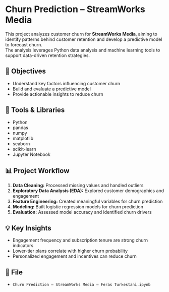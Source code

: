 # Churn Prediction – StreamWorks Media

This project analyzes customer churn for **StreamWorks Media**, aiming to identify patterns behind customer retention and develop a predictive model to forecast churn.  
The analysis leverages Python data analysis and machine learning tools to support data-driven retention strategies.

## 🧠 Objectives
- Understand key factors influencing customer churn  
- Build and evaluate a predictive model  
- Provide actionable insights to reduce churn  

## 🧰 Tools & Libraries
- Python
- pandas
- numpy
- matplotlib
- seaborn
- scikit-learn
- Jupyter Notebook

## 📊 Project Workflow
1. **Data Cleaning:** Processed missing values and handled outliers  
2. **Exploratory Data Analysis (EDA):** Explored customer demographics and engagement  
3. **Feature Engineering:** Created meaningful variables for churn prediction  
4. **Modeling:** Built logistic regression models for churn prediction  
5. **Evaluation:** Assessed model accuracy and identified churn drivers  

## 💡 Key Insights
- Engagement frequency and subscription tenure are strong churn indicators  
- Lower-tier plans correlate with higher churn probability  
- Personalized engagement and incentives can reduce churn  

## 📁 File
- `Churn Prediction – StreamWorks Media – Feras Turkestani.ipynb`
